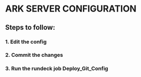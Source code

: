 <h1> ARK SERVER CONFIGURATION </h1>
  <h2> Steps to follow: </h2>
    <h3> 1. Edit the config </h3>
    <h3> 2. Commit the changes </h3>
    <h3> 3. Run the rundeck job Deploy_Git_Config </h3>
